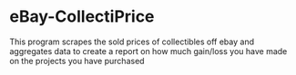 # eBay-CollectiPrice
This program scrapes the sold prices of collectibles off ebay and aggregates data to create a report on how much gain/loss you have made on the projects you have purchased
